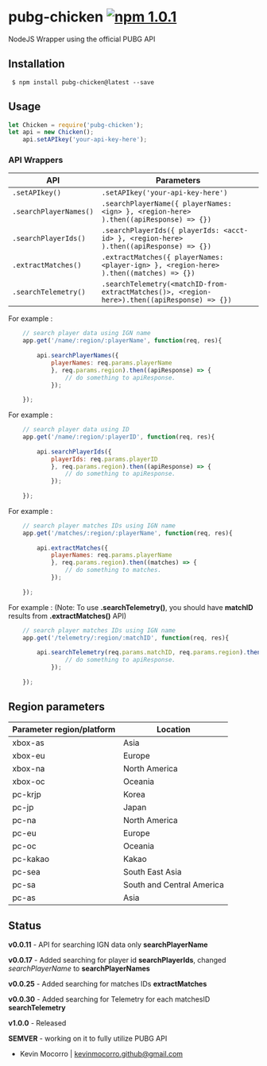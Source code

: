 # pubg-chicken [![npm 1.0.1](https://img.shields.io/badge/npm-v1.0.1-brightgreen.svg)](https://www.npmjs.com/package/pubg-chicken)

NodeJS Wrapper using the official PUBG API

## Installation

``` $ npm install pubg-chicken@latest --save```

## Usage
```javascript
let Chicken = require('pubg-chicken');
let api = new Chicken();
    api.setAPIkey('your-api-key-here');
```
### API Wrappers
API | Parameters
----|----
```.setAPIkey()``` | ``` .setAPIkey('your-api-key-here') ```
 ```.searchPlayerNames()``` | ```.searchPlayerName({ playerNames: <ign> }, <region-here> ).then((apiResponse) => {}) ``` 
 ```.searchPlayerIds() ``` | ```.searchPlayerIds({ playerIds: <acct-id> }, <region-here> ).then((apiResponse) => {}) ```
 ```.extractMatches()``` | ```.extractMatches({ playerNames: <player-ign> }, <region-here> ).then((matches) => {}) ```
 ```.searchTelemetry()``` | ```.searchTelemetry(<matchID-from-extractMatches()>, <region-here>).then((apiResponse) => {})```
 
For example :
```javascript
    // search player data using IGN name
    app.get('/name/:region/:playerName', function(req, res){
      
        api.searchPlayerNames({
            playerNames: req.params.playerName
            }, req.params.region).then((apiResponse) => { 
                // do something to apiResponse.
            });
      
    });
```

For example :
```javascript
    // search player data using ID
    app.get('/name/:region/:playerID', function(req, res){
      
        api.searchPlayerIds({
            playerIds: req.params.playerID
            }, req.params.region).then((apiResponse) => { 
                // do something to apiResponse.
            });
      
    });
```

For example :
```javascript
    // search player matches IDs using IGN name
    app.get('/matches/:region/:playerName', function(req, res){
      
        api.extractMatches({
            playerNames: req.params.playerName
            }, req.params.region).then((matches) => { 
                // do something to matches.
            });
      
    });
```

For example : (Note: To use **.searchTelemetry()**, you should have **matchID** results from **.extractMatches()** API)
```javascript
    // search player matches IDs using IGN name
    app.get('/telemetry/:region/:matchID', function(req, res){
      
        api.searchTelemetry(req.params.matchID, req.params.region).then((apiResponse) => { 
                // do something to apiResponse.
            });
      
    });
```


## Region parameters
Parameter region/platform | Location
------|------
xbox-as | Asia
xbox-eu | Europe
xbox-na | North America
xbox-oc | Oceania
pc-krjp | Korea
pc-jp | Japan
pc-na | North America
pc-eu | Europe
pc-oc | Oceania
pc-kakao | Kakao
pc-sea | South East Asia
pc-sa | South and Central America
pc-as | Asia

## Status
**v0.0.11** - API for searching IGN data only **searchPlayerName**

**v0.0.17** - Added searching for player id **searchPlayerIds**, changed *searchPlayerName* to **searchPlayerNames**

**v0.0.25** - Added searching for matches IDs **extractMatches**

**v0.0.30** - Added searching for Telemetry for each matchesID **searchTelemetry**

**v1.0.0** - Released

**SEMVER** - working on it to fully utilize PUBG API 
- Kevin Mocorro | kevinmocorro.github@gmail.com



